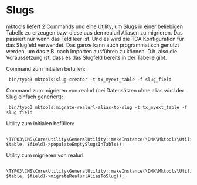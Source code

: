 Slugs
=====

mktools liefert 2 Commands und eine Utility, um Slugs in einer beliebigen Tabelle zu erzeugen 
bzw. diese aus den realurl Aliasen zu migrieren. 
Das passiert nur wenn das Feld leer ist. Und es wird die TCA Konfiguration für das Slugfeld verwendet.
Das ganze kann auch programmatisch genutzt werden, um das z.B. nach Importen ausführen zu können.
D.h. also die Voraussetzung ist, dass es das Slugfeld bereits in der Tabelle gibt.

Command zum initialen befüllen:

~~~~ {.sourceCode .sh
 bin/typo3 mktools:slug-creator -t tx_myext_table -f slug_field
~~~~

Command zum migrieren von realurl (bei Datensätzen ohne alias wird der Slug einfach generiert):

~~~~ {.sourceCode .sh
 bin/typo3 mktools:migrate-realurl-alias-to-slug -t tx_myext_table -f slug_field
~~~~

Utility zum initialen befüllen:
~~~~ {.sourceCode .php
 \TYPO3\CMS\Core\Utility\GeneralUtility::makeInstance(\DMK\Mktools\Utility\SlugUtility::class, $table, $field)->populateEmptySlugsInTable();
~~~~

Utility zum migrieren von realurl:
~~~~ {.sourceCode .php
 \TYPO3\CMS\Core\Utility\GeneralUtility::makeInstance(\DMK\Mktools\Utility\SlugUtility::class, $table, $field)->migrateRealurlAliasToSlug();
~~~~

